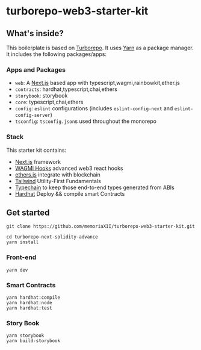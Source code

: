# turborepo-web3-starter-kit


## What's inside?

This boilerplate is based on [Turborepo](https://github.com/vercel/turborepo).
It uses [Yarn](https://classic.yarnpkg.com/lang/en/) as a package manager. It includes the following packages/apps:

### Apps and Packages

- `web`: A [Next.js](https://nextjs.org) based app with typescript,wagmi,rainbowkit,ether.js
- `contracts`: hardhat,typescript,chai,ethers
- `storybook`: storybook
- `core`: typescript,chai,ethers
- `config`: `eslint` configurations (includes `eslint-config-next` and `eslint-config-server`)
- `tsconfig`: `tsconfig.json`s used throughout the monorepo


### Stack 

This starter kit contains:

- [Next.js](https://nextjs.org) framework
- [WAGMI Hooks](https://github.com/tmm/wagmi) advanced web3 react hooks
- [ethers.js](https://github.com/ethers-io/ethers.js) integrate with blockchain
- [Tailwind](https://tailwindui.com/) Utility-First Fundamentals
- [Typechain](https://github.com/dethcrypto/TypeChain) to keep those end-to-end types generated from ABIs
- [Hardhat](https://hardhat.org/) Deploy && compile smart Contracts


## Get started


```
git clone https://github.com/memoriaXII/turborepo-web3-starter-kit.git
```

```
cd turborepo-next-solidity-advance
yarn install
```


### Front-end

```
yarn dev
```

### Smart Contracts 

```
yarn hardhat:compile
yarn hardhat:node
yarn hardhat:test
```

### Story Book

```
yarn storybook
yarn build-storybook
```



